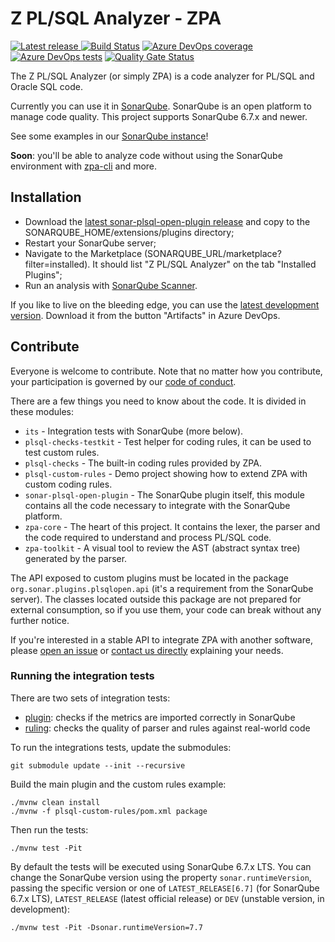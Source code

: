 # Z PL/SQL Analyzer - ZPA

[![Latest release](https://img.shields.io/github/release/felipebz/zpa.svg) ](https://github.com/felipebz/zpa/releases/latest)
[![Build Status](https://dev.azure.com/felipebz/z-plsql-analyzer/_apis/build/status/Build?branchName=master)](https://dev.azure.com/felipebz/z-plsql-analyzer/_build/latest?definitionId=3&branchName=master)
[![Azure DevOps coverage](https://img.shields.io/azure-devops/coverage/felipebz/z-plsql-analyzer/3/master.svg)](https://dev.azure.com/felipebz/z-plsql-analyzer/_build/latest?definitionId=3&branchName=master)
[![Azure DevOps tests](https://img.shields.io/azure-devops/tests/felipebz/z-plsql-analyzer/3/master.svg)](https://dev.azure.com/felipebz/z-plsql-analyzer/_build/latest?definitionId=3&branchName=master)
[![Quality Gate Status](https://sonarqube.felipezorzo.com.br/api/project_badges/measure?project=org.sonar.plsqlopen%3Aplsql&metric=alert_status)](https://sonarqube.felipezorzo.com.br/dashboard?id=org.sonar.plsqlopen%3Aplsql)

The Z PL/SQL Analyzer (or simply ZPA) is a code analyzer for PL/SQL and Oracle SQL code.

Currently you can use it in [SonarQube](https://www.sonarqube.org). SonarQube is an open platform to manage code quality. This project supports SonarQube 6.7.x and newer.

See some examples in our [SonarQube instance](https://sonarqube.felipezorzo.com.br/projects?languages=plsqlopen)!

**Soon**: you'll be able to analyze code without using the SonarQube environment with [zpa-cli](https://github.com/felipebz/zpa-cli) and more.

## Installation

- Download the [latest sonar-plsql-open-plugin release](https://github.com/felipebz/zpa/releases/latest) and copy to the SONARQUBE_HOME/extensions/plugins directory;
- Restart your SonarQube server;
- Navigate to the Marketplace (SONARQUBE_URL/marketplace?filter=installed). It should list "Z PL/SQL Analyzer" on the tab "Installed Plugins";
- Run an analysis with [SonarQube Scanner](https://docs.sonarqube.org/display/SCAN/Analyzing+with+SonarQube+Scanner).

If you like to live on the bleeding edge, you can use the [latest development version](https://dev.azure.com/felipebz/z-plsql-analyzer/_build/latest?definitionId=3&branchName=master&view=results). Download it from the button "Artifacts" in Azure DevOps.

## Contribute

Everyone is welcome to contribute. Note that no matter how you contribute, your participation is governed by our [code of conduct](CODE_OF_CONDUCT.md).

There are a few things you need to know about the code. It is divided in these modules:

- `its` - Integration tests with SonarQube (more below).
- `plsql-checks-testkit` - Test helper for coding rules, it can be used to test custom rules.
- `plsql-checks` - The built-in coding rules provided by ZPA.
- `plsql-custom-rules` - Demo project showing how to extend ZPA with custom coding rules.
- `sonar-plsql-open-plugin` - The SonarQube plugin itself, this module contains all the code necessary to integrate with the SonarQube platform.
- `zpa-core` - The heart of this project. It contains the lexer, the parser and the code required to understand and process PL/SQL code.
- `zpa-toolkit` - A visual tool to review the AST (abstract syntax tree) generated by the parser.

The API exposed to custom plugins must be located in the package `org.sonar.plugins.plsqlopen.api` (it's a requirement from the SonarQube server). The classes located outside this package are not prepared for external consumption, so if you use them, your code can break without any further notice.

If you're interested in a stable API to integrate ZPA with another software, please [open an issue](https://github.com/felipebz/zpa/issues/new) or [contact us directly](https://felipezorzo.com.br/contact) explaining your needs.

### Running the integration tests

There are two sets of integration tests:

- [plugin](https://github.com/felipebz/zpa/tree/master/its/plugin): checks if the metrics are imported correctly in SonarQube
- [ruling](https://github.com/felipebz/zpa/tree/master/its/ruling): checks the quality of parser and rules against real-world code

To run the integrations tests, update the submodules:

    git submodule update --init --recursive
    
Build the main plugin and the custom rules example:

    ./mvnw clean install
    ./mvnw -f plsql-custom-rules/pom.xml package
    
Then run the tests:

    ./mvnw test -Pit

By default the tests will be executed using SonarQube 6.7.x LTS. You can change the SonarQube version using the property `sonar.runtimeVersion`, passing the specific version or one of `LATEST_RELEASE[6.7]` (for SonarQube 6.7.x LTS), `LATEST_RELEASE` (latest official release) or `DEV` (unstable version, in development): 

    ./mvnw test -Pit -Dsonar.runtimeVersion=7.7
